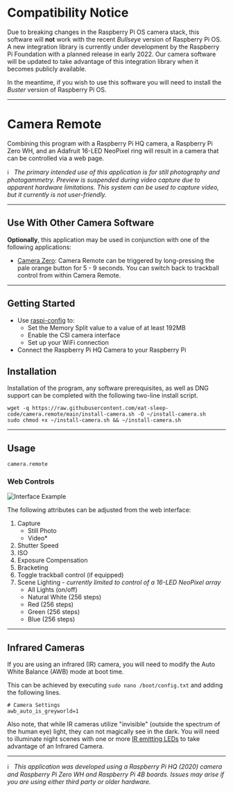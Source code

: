 # Compatibility Notice

Due to breaking changes in the Raspberry Pi OS camera stack, this software will **not** work with the recent *Bullseye* version of Raspberry Pi OS.   A new integration library is currently under development by the Raspberry Pi Foundation with a planned release in early 2022.   Our camera software will be updated to take advantage of this integration library when it becomes publicly available.

In the meantime, if you wish to use this software you will need to install the *Buster* version of Raspberry Pi OS.

---

# Camera Remote

Combining this program with a Raspberry Pi HQ camera, a Raspberry Pi Zero WH, and an Adafruit 16-LED NeoPixel ring will result in a camera that can be controlled via a web page.

:information_source: &nbsp; *The primary intended use of this application is for still photography and photogammetry.  Preview is suspended during video capture due to apparent hardware limitations.   This system can be used to capture video, but it currently is not user-friendly.*

---
## Use With Other Camera Software

**Optionally**, this application may be used in conjunction with one of the following applications:
   - [Camera Zero](https://github.com/eat-sleep-code/camera.zero): Camera Remote can be triggered by long-pressing the pale orange button for 5 - 9 seconds.  You can switch back to trackball control from within Camera Remote.


---
## Getting Started

- Use [raspi-config](https://www.raspberrypi.org/documentation/configuration/raspi-config.md) to:
  - Set the Memory Split value to a value of at least 192MB
  - Enable the CSI camera interface
  - Set up your WiFi connection
- Connect the Raspberry Pi HQ Camera to your Raspberry Pi


## Installation

Installation of the program, any software prerequisites, as well as DNG support can be completed with the following two-line install script.

```
wget -q https://raw.githubusercontent.com/eat-sleep-code/camera.remote/main/install-camera.sh -O ~/install-camera.sh
sudo chmod +x ~/install-camera.sh && ~/install-camera.sh
```

---

## Usage
```
camera.remote
```

### Web Controls

![Interface Example](images/interface-example.png)

The following attributes can be adjusted from the web interface:

1) Capture
     - Still Photo
     - Video*
1) Shutter Speed
1) ISO
1) Exposure Compensation
1) Bracketing
1) Toggle trackball control (if equipped)
1) Scene Lighting - *currently limited to control of a 16-LED NeoPixel array*
     - All Lights (on/off)
     - Natural White (256 steps)
     - Red (256 steps)
     - Green (256 steps)
     - Blue (256 steps)

---

## Infrared Cameras
If you are using an infrared (IR) camera, you will need to modify the Auto White Balance (AWB) mode at boot time.

This can be achieved by executing `sudo nano /boot/config.txt` and adding the following lines.

```
# Camera Settings 
awb_auto_is_greyworld=1
```

Also note, that while IR cameras utilize "invisible" (outside the spectrum of the human eye) light, they can not magically see in the dark.   You will need to illuminate night scenes with one or more [IR emitting LEDs](https://www.adafruit.com/product/387) to take advantage of an Infrared Camera.

---

:information_source:  &nbsp; *This application was developed using a Raspberry Pi HQ (2020) camera and Raspberry Pi Zero WH and Raspberry Pi 4B boards.   Issues may arise if you are using either third party or older hardware.*
